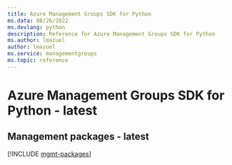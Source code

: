 ```yaml
---
title: Azure Management Groups SDK for Python
ms.data: 08/26/2022
ms.devlang: python
description: Reference for Azure Management Groups SDK for Python
ms.author: lmazuel
author: lmazuel
ms.service: managementgroups
ms.topic: reference
---
```

# Azure Management Groups SDK for Python - latest

## Management packages - latest
[!INCLUDE [mgmt-packages](management-groups-mgmt-index.md)]